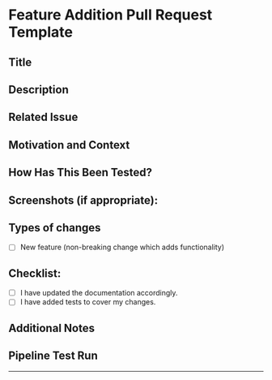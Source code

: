 # Feature Addition Pull Request Template

## Title
[//]: # (A clear and concise title for the feature addition. Example: "Add XYZ functionality to ABC module")

## Description
[//]: # (A detailed description of the feature being added. Explain the functionality and its benefit to the project.)

## Related Issue
[//]: # (Link to the issue that this feature addresses, if applicable.)

## Motivation and Context
[//]: # (Why is this feature addition required? What problem does it solve?)

## How Has This Been Tested?
[//]: # (Describe in detail how you tested your changes. Include details of your testing environment, and the tests you ran to see how your change affects other areas of the code, etc.)

## Screenshots (if appropriate):
[//]: # (Add any screenshots that demonstrate the feature.)

## Types of changes
[//]: # (What types of changes does your code introduce? Put an 'x' in the boxes that apply)
- [ ] New feature (non-breaking change which adds functionality)

## Checklist:
[//]: # (Go over all the following points, and put an 'x' in all the boxes that apply.)
- [ ] I have updated the documentation accordingly.
- [ ] I have added tests to cover my changes.

## Additional Notes
[//]: # (Any additional information that would help the reviewer.)

## Pipeline Test Run
[//]: # (Attach a link to the test pipeline run)

---

[//]: # (Thank you for your contribution to the project. Your innovative ideas and efforts are invaluable!)
